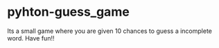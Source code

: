 # pyhton-guess_game
Its a small game where you are given 10 chances to guess a incomplete word.  Have fun!!

